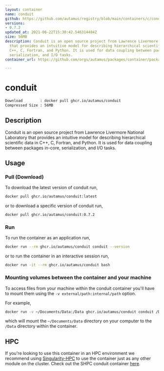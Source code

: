 ```yaml
---
layout: container
name: conduit
github: https://github.com/autamus/registry/blob/main/containers/c/conduit/spack.yaml
versions:
- 0.7.2
updated_at: 2021-06-22T15:30:42.546314484Z
size: 56MB
description: Conduit is an open source project from Lawrence Livermore National Laboratory
  that provides an intuitive model for describing hierarchical scientific data in
  C++, C, Fortran, and Python. It is used for data coupling between packages in-core,
  serialization, and I/O tasks.
container_url: https://github.com/orgs/autamus/packages/container/package/conduit

---
```

# conduit
```bash 
Download        : docker pull ghcr.io/autamus/conduit
Compressed Size : 56MB
```

## Description
Conduit is an open source project from Lawrence Livermore National Laboratory that provides an intuitive model for describing hierarchical scientific data in C++, C, Fortran, and Python. It is used for data coupling between packages in-core, serialization, and I/O tasks.

## Usage
### Pull (Download)
To download the latest version of conduit run,

```bash
docker pull ghcr.io/autamus/conduit:latest
```

or to download a specific version of conduit run,

```bash
docker pull ghcr.io/autamus/conduit:0.7.2
```
### Run
To run the container as an application run,
```bash
docker run --rm ghcr.io/autamus/conduit conduit --version
```

or to run the container in an interactive session run,
```bash
docker run -it --rm ghcr.io/autamus/conduit bash
```

### Mounting volumes between the container and your machine
To access files from your machine within the conduit container you'll have to mount them using the `-v external/path:internal/path` option.

For example,
```bash
docker run -v ~/Documents/Data:/Data ghcr.io/autamus/conduit conduit /Data/myData.csv
```
which will mount the `~/Documents/Data` directory on your computer to the `/Data` directory within the container.

## HPC
If you're looking to use this container in an HPC environment we recommend using [Singularity-HPC](https://singularity-hpc.readthedocs.io) to use the container just as any other module on the cluster. Check out the SHPC conduit container [here](https://singularityhub.github.io/singularity-hpc/r/ghcr.io-autamus-conduit/).